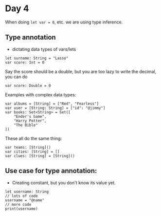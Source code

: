 # Day 4
When doing `let var = 0`, etc. we are using type inference.
## Type annotation
- dictating data types of vars/lets
```
let surname: String = "Lasso"
var score: Int = 0
```
Say the score should be a double, but you are too
lazy to write the decimal, you can do 
```
var score: Double = 0
```
Examples with complex data types:
```
var albums = [String] = ["Red", "Fearless"]
var user = [String: String] = ["id": "@jimmy"]
var books: Set<String> = Set([
    "Ender's Game",
    "Harry Potter",
    "The Bible"
])
```
These all do the same thing:
```
var teams: [String]()
var cities: [String] = []
var clues: [String] = [String]()
```
## Use case for type annotation:
- Creating constant, but you don't know its value yet.
```
let username: String
// lots of code
username = "@name"
// more code
print(username)
```
<!---
Test
-->
